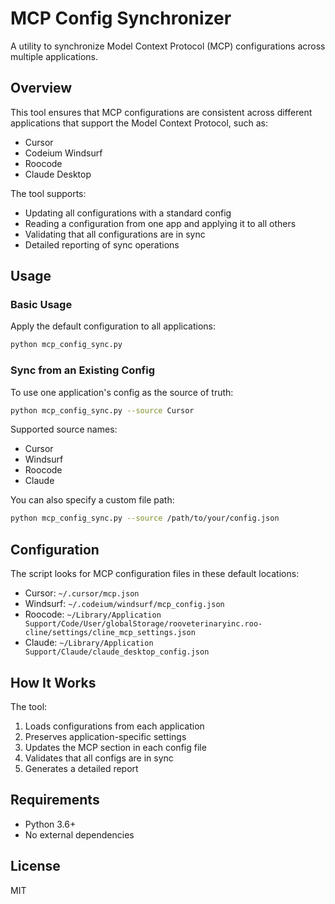 # MCP Config Synchronizer

A utility to synchronize Model Context Protocol (MCP) configurations across multiple applications.

## Overview

This tool ensures that MCP configurations are consistent across different applications that support the Model Context Protocol, such as:

- Cursor
- Codeium Windsurf
- Roocode
- Claude Desktop

The tool supports:

- Updating all configurations with a standard config
- Reading a configuration from one app and applying it to all others
- Validating that all configurations are in sync
- Detailed reporting of sync operations

## Usage

### Basic Usage

Apply the default configuration to all applications:

```bash
python mcp_config_sync.py
```

### Sync from an Existing Config

To use one application's config as the source of truth:

```bash
python mcp_config_sync.py --source Cursor
```

Supported source names:
- Cursor
- Windsurf
- Roocode
- Claude

You can also specify a custom file path:

```bash
python mcp_config_sync.py --source /path/to/your/config.json
```

## Configuration

The script looks for MCP configuration files in these default locations:

- Cursor: `~/.cursor/mcp.json`
- Windsurf: `~/.codeium/windsurf/mcp_config.json`
- Roocode: `~/Library/Application Support/Code/User/globalStorage/rooveterinaryinc.roo-cline/settings/cline_mcp_settings.json`
- Claude: `~/Library/Application Support/Claude/claude_desktop_config.json`

## How It Works

The tool:

1. Loads configurations from each application
2. Preserves application-specific settings
3. Updates the MCP section in each config file
4. Validates that all configs are in sync
5. Generates a detailed report

## Requirements

- Python 3.6+
- No external dependencies

## License

MIT 